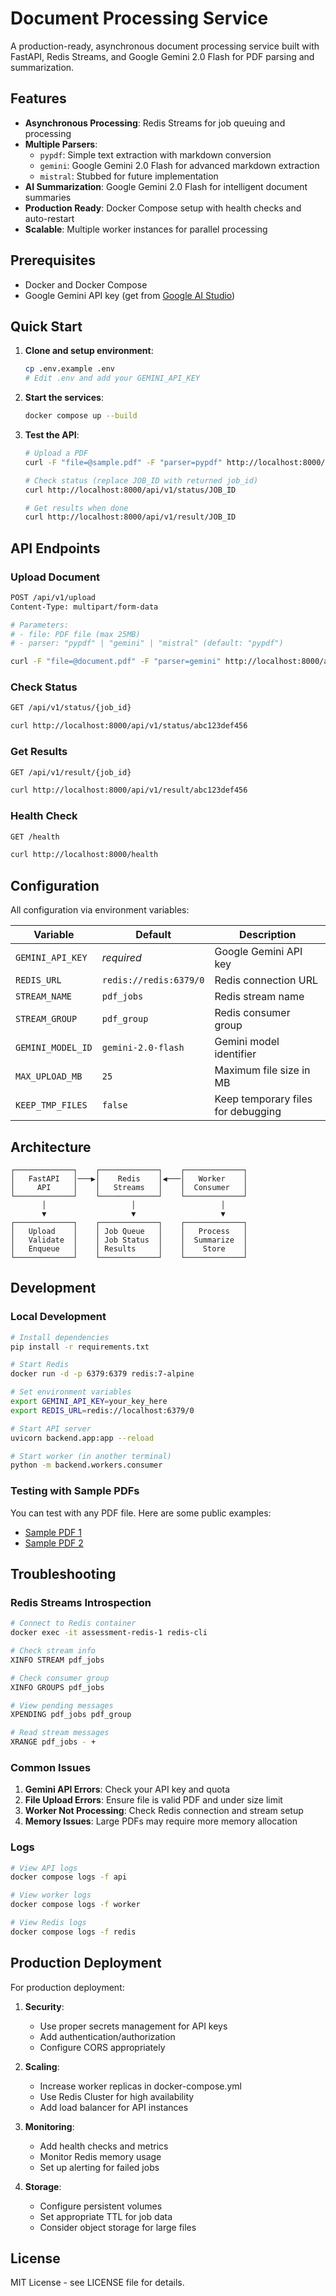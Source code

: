 # Document Processing Service

A production-ready, asynchronous document processing service built with FastAPI, Redis Streams, and Google Gemini 2.0 Flash for PDF parsing and summarization.

## Features

- **Asynchronous Processing**: Redis Streams for job queuing and processing
- **Multiple Parsers**: 
  - `pypdf`: Simple text extraction with markdown conversion
  - `gemini`: Google Gemini 2.0 Flash for advanced markdown extraction
  - `mistral`: Stubbed for future implementation
- **AI Summarization**: Google Gemini 2.0 Flash for intelligent document summaries
- **Production Ready**: Docker Compose setup with health checks and auto-restart
- **Scalable**: Multiple worker instances for parallel processing

## Prerequisites

- Docker and Docker Compose
- Google Gemini API key (get from [Google AI Studio](https://makersuite.google.com/app/apikey))

## Quick Start

1. **Clone and setup environment**:
   ```bash
   cp .env.example .env
   # Edit .env and add your GEMINI_API_KEY
   ```

2. **Start the services**:
   ```bash
   docker compose up --build
   ```

3. **Test the API**:
   ```bash
   # Upload a PDF
   curl -F "file=@sample.pdf" -F "parser=pypdf" http://localhost:8000/api/v1/upload
   
   # Check status (replace JOB_ID with returned job_id)
   curl http://localhost:8000/api/v1/status/JOB_ID
   
   # Get results when done
   curl http://localhost:8000/api/v1/result/JOB_ID
   ```

## API Endpoints

### Upload Document
```bash
POST /api/v1/upload
Content-Type: multipart/form-data

# Parameters:
# - file: PDF file (max 25MB)
# - parser: "pypdf" | "gemini" | "mistral" (default: "pypdf")

curl -F "file=@document.pdf" -F "parser=gemini" http://localhost:8000/api/v1/upload
```

### Check Status
```bash
GET /api/v1/status/{job_id}

curl http://localhost:8000/api/v1/status/abc123def456
```

### Get Results
```bash
GET /api/v1/result/{job_id}

curl http://localhost:8000/api/v1/result/abc123def456
```

### Health Check
```bash
GET /health

curl http://localhost:8000/health
```

## Configuration

All configuration via environment variables:

| Variable | Default | Description |
|----------|---------|-------------|
| `GEMINI_API_KEY` | *required* | Google Gemini API key |
| `REDIS_URL` | `redis://redis:6379/0` | Redis connection URL |
| `STREAM_NAME` | `pdf_jobs` | Redis stream name |
| `STREAM_GROUP` | `pdf_group` | Redis consumer group |
| `GEMINI_MODEL_ID` | `gemini-2.0-flash` | Gemini model identifier |
| `MAX_UPLOAD_MB` | `25` | Maximum file size in MB |
| `KEEP_TMP_FILES` | `false` | Keep temporary files for debugging |

## Architecture

```
┌─────────────┐    ┌─────────────┐    ┌─────────────┐
│   FastAPI   │───▶│    Redis    │◀───│   Worker    │
│     API     │    │   Streams   │    │  Consumer   │
└─────────────┘    └─────────────┘    └─────────────┘
       │                   │                   │
       ▼                   ▼                   ▼
┌─────────────┐    ┌─────────────┐    ┌─────────────┐
│   Upload    │    │ Job Queue   │    │   Process   │
│   Validate  │    │ Job Status  │    │  Summarize  │
│   Enqueue   │    │ Results     │    │    Store    │
└─────────────┘    └─────────────┘    └─────────────┘
```

## Development

### Local Development
```bash
# Install dependencies
pip install -r requirements.txt

# Start Redis
docker run -d -p 6379:6379 redis:7-alpine

# Set environment variables
export GEMINI_API_KEY=your_key_here
export REDIS_URL=redis://localhost:6379/0

# Start API server
uvicorn backend.app:app --reload

# Start worker (in another terminal)
python -m backend.workers.consumer
```

### Testing with Sample PDFs

You can test with any PDF file. Here are some public examples:
- [Sample PDF 1](https://www.w3.org/WAI/ER/tests/xhtml/testfiles/resources/pdf/dummy.pdf)
- [Sample PDF 2](https://www.adobe.com/support/products/enterprise/knowledgecenter/media/c4611_sample_explain.pdf)

## Troubleshooting

### Redis Streams Introspection

```bash
# Connect to Redis container
docker exec -it assessment-redis-1 redis-cli

# Check stream info
XINFO STREAM pdf_jobs

# Check consumer group
XINFO GROUPS pdf_jobs

# View pending messages
XPENDING pdf_jobs pdf_group

# Read stream messages
XRANGE pdf_jobs - +
```

### Common Issues

1. **Gemini API Errors**: Check your API key and quota
2. **File Upload Errors**: Ensure file is valid PDF and under size limit
3. **Worker Not Processing**: Check Redis connection and stream setup
4. **Memory Issues**: Large PDFs may require more memory allocation

### Logs

```bash
# View API logs
docker compose logs -f api

# View worker logs
docker compose logs -f worker

# View Redis logs
docker compose logs -f redis
```

## Production Deployment

For production deployment:

1. **Security**: 
   - Use proper secrets management for API keys
   - Add authentication/authorization
   - Configure CORS appropriately

2. **Scaling**:
   - Increase worker replicas in docker-compose.yml
   - Use Redis Cluster for high availability
   - Add load balancer for API instances

3. **Monitoring**:
   - Add health checks and metrics
   - Monitor Redis memory usage
   - Set up alerting for failed jobs

4. **Storage**:
   - Configure persistent volumes
   - Set appropriate TTL for job data
   - Consider object storage for large files

## License

MIT License - see LICENSE file for details.
